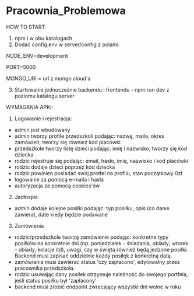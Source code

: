 # Pracownia_Problemowa
HOW TO START:
1. npm i w obu katalogach
2. Dodać config.env w server/config z polami: 

NODE_ENV=development

PORT=5000

MONGO_URI = url z mongo cloud'a

3. Startowanie jednocześnie backendu i frontendu - npm run dev z poziomu katalogu server
 
WYMAGANIA APKi: 
1. Logowanie i rejestracja:
- admin jest wbudowany
- admin tworzy profile przedszkoli podając: nazwę, maila, okres zamówień; tworzy się również kod placówki
- przedszkole tworzy listę dzieci podając: imię i nazwisko; tworzy się kod dziecka
- rodzic rejestruje się podając: email, hasło, imię, nazwisko i kod placówki
- rodzic dodaje dzieci poprzez kod dziecka
- rodzic powinien posiadać swój protfel na profilu, stan początkowy 0zł
- logowanie za pomocą e-maila i hasła
- autoryzacja za pomocą cookies'ów
2. Jadłospis
- admin dodaje kolejne posiłki podając: typ posiłku, opis (co danie zawiera), date kiedy będzie podawane
3. Zamówienia
- rodzic/przedszkole tworzą zamówienie podając: konkretne typy posiłków na konkretnie dni (np. poniedziałek - śniadania, obiady; wtorek - obiady, kolacje itd), uwagi, czy w święta również będą jedzone posiłki. Backend musi zapisać oddzielnie każdy posiłęk z konkretną datą.
- zamówienie musi zawierac status 'czy zapłacono', edytowalny przez pracownika przedszkola. 
- rodzic usuwając dany posiłek otrzymuje należność do swojego portfela, jeśli status posiłku był 'zapłacony'
- backend musi zrobić endpoint zwracający wszystki dni wolne w roku
